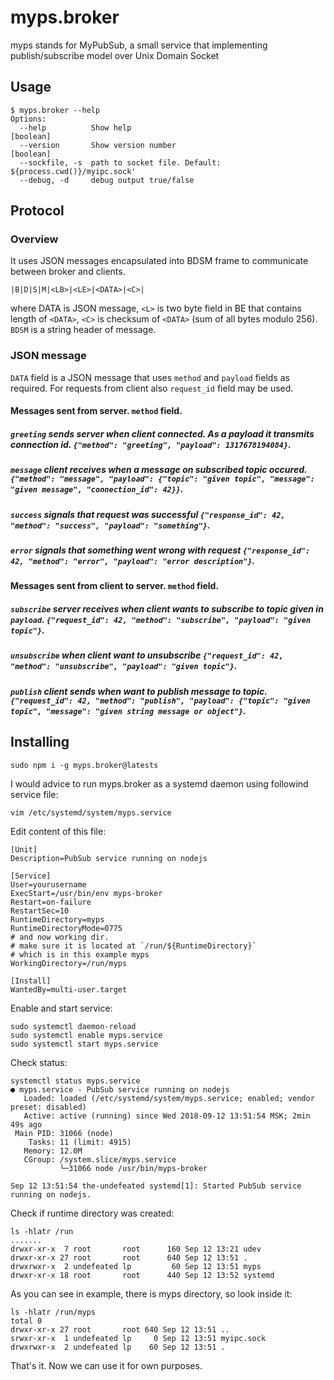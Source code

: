 # myps.broker

myps stands for MyPubSub, a small service that implementing publish/subscribe model over  Unix Domain Socket

## Usage

```
$ myps.broker --help
Options:
  --help          Show help                                            [boolean]
  --version       Show version number                                  [boolean]
  --sockfile, -s  path to socket file. Default: ${process.cwd()}/myipc.sock'
  --debug, -d     debug output true/false
```

## Protocol

### Overview

It uses JSON messages encapsulated into BDSM frame to communicate between broker and clients.

`|B|D|S|M|<LB>|<LE>|<DATA>|<C>|`

where DATA is JSON message, `<L>` is two byte field in BE that contains length of `<DATA>`, `<C>` is checksum of `<DATA>` (sum of all bytes modulo 256). `BDSM` is a string header of message.

### JSON message

`DATA` field is a JSON message that uses `method` and `payload` fields as required. For requests from client also `request_id` field may be used.


####  Messages sent from server. `method` field.

##### `greeting` sends server when client connected. As a payload it transmits connection id. `{"method": "greeting", "payload": 1317678194084}`.
##### `message` client receives when a message on subscribed topic occured. `{"method": "message", "payload": {"topic": "given topic", "message": "given message", "connection_id": 42}}`.
##### `success` signals that request was successful `{"response_id": 42, "method": "success", "payload": "something"}`.
##### `error` signals that something went wrong with request `{"response_id": 42, "method": "error", "payload": "error description"}`.

####  Messages sent from client to server. `method` field.

##### `subscribe` server receives when client wants to subscribe to topic given in `payload`. `{"request_id": 42, "method": "subscribe", "payload": "given topic"}`.
##### `unsubscribe` when client want to unsubscribe `{"request_id": 42, "method": "unsubscribe", "payload": "given topic"}`.
##### `publish` client sends when want to publish message to topic. `{"request_id": 42, "method": "publish", "payload": {"topic": "given topic", "message": "given string message or object"}`.

## Installing

```
sudo npm i -g myps.broker@latests
```

I would advice to run myps.broker as a systemd daemon using followind service file:

```
vim /etc/systemd/system/myps.service
```

Edit content of this file:

```
[Unit]
Description=PubSub service running on nodejs

[Service]
User=yourusername
ExecStart=/usr/bin/env myps-broker
Restart=on-failure
RestartSec=10
RuntimeDirectory=myps
RuntimeDirectoryMode=0775
# and now working dir.
# make sure it is located at `/run/${RuntimeDirectory}`
# which is in this example myps
WorkingDirectory=/run/myps

[Install]
WantedBy=multi-user.target
```
Enable and start service:

```
sudo systemctl daemon-reload
sudo systemctl enable myps.service
sudo systemctl start myps.service
```

Check status:

```
systemctl status myps.service
● myps.service - PubSub service running on nodejs
   Loaded: loaded (/etc/systemd/system/myps.service; enabled; vendor preset: disabled)
   Active: active (running) since Wed 2018-09-12 13:51:54 MSK; 2min 49s ago
 Main PID: 31066 (node)
    Tasks: 11 (limit: 4915)
   Memory: 12.0M
   CGroup: /system.slice/myps.service
           └─31066 node /usr/bin/myps-broker

Sep 12 13:51:54 the-undefeated systemd[1]: Started PubSub service running on nodejs.
```

Check if runtime directory was created:

```
ls -hlatr /run
.......
drwxr-xr-x  7 root       root      160 Sep 12 13:21 udev
drwxr-xr-x 27 root       root      640 Sep 12 13:51 .
drwxrwxr-x  2 undefeated lp         60 Sep 12 13:51 myps
drwxr-xr-x 18 root       root      440 Sep 12 13:52 systemd
```

As you can see in example, there is myps directory, so look inside it:

```
ls -hlatr /run/myps
total 0
drwxr-xr-x 27 root       root 640 Sep 12 13:51 ..
srwxr-xr-x  1 undefeated lp     0 Sep 12 13:51 myipc.sock
drwxrwxr-x  2 undefeated lp    60 Sep 12 13:51 .
```

That's it. Now we can use it for own purposes. 
